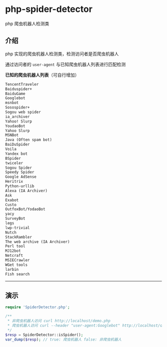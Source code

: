 # php-spider-detector

php 爬虫机器人检测类

## 介绍

php 实现的爬虫机器人检测类，检测访问者是否爬虫机器人

通过访问者的 `user-agent` 与已知爬虫机器人列表进行匹配检测

**已知的爬虫机器人列表**（可自行增加）

```txt
TencentTraveler
Baiduspider+
BaiduGame
Googlebot
msnbot
Sosospider+
Sogou web spider
ia_archiver
Yahoo! Slurp
YoudaoBot
Yahoo Slurp
MSNBot
Java (Often spam bot)
BaiDuSpider
Voila
Yandex bot
BSpider
twiceler
Sogou Spider
Speedy Spider
Google AdSense
Heritrix
Python-urllib
Alexa (IA Archiver)
Ask
Exabot
Custo
OutfoxBot/YodaoBot
yacy
SurveyBot
legs
lwp-trivial
Nutch
StackRambler
The web archive (IA Archiver)
Perl tool
MJ12bot
Netcraft
MSIECrawler
WGet tools
larbin
Fish search
```

---

## 演示

```php
require 'SpiderDetector.php';

/**
 * 非爬虫机器人访问 curl http://localhost/demo.php
 * 爬虫机器人访问 curl --header "user-agent:Googlebot" http://localhost/demo.php
 */
$resp = SpiderDetector::isSpider();
var_dump($resp); // true: 爬虫机器人 false: 非爬虫机器人
```

